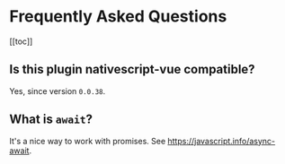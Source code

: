 # Frequently Asked Questions

[[toc]]


## Is this plugin nativescript-vue compatible?

Yes, since version `0.0.38`.


## What is `await`?

It's a nice way to work with promises. See https://javascript.info/async-await.
